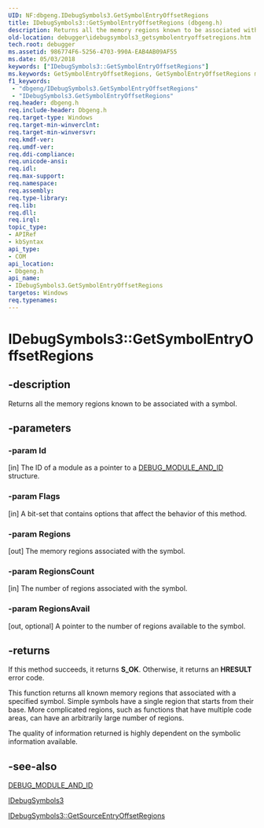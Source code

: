 ```yaml
---
UID: NF:dbgeng.IDebugSymbols3.GetSymbolEntryOffsetRegions
title: IDebugSymbols3::GetSymbolEntryOffsetRegions (dbgeng.h)
description: Returns all the memory regions known to be associated with a symbol.
old-location: debugger\idebugsymbols3_getsymbolentryoffsetregions.htm
tech.root: debugger
ms.assetid: 986774F6-5256-4703-990A-EAB4AB09AF55
ms.date: 05/03/2018
keywords: ["IDebugSymbols3::GetSymbolEntryOffsetRegions"]
ms.keywords: GetSymbolEntryOffsetRegions, GetSymbolEntryOffsetRegions method [Windows Debugging], GetSymbolEntryOffsetRegions method [Windows Debugging],IDebugSymbols3 interface, IDebugSymbols3 interface [Windows Debugging],GetSymbolEntryOffsetRegions method, IDebugSymbols3.GetSymbolEntryOffsetRegions, IDebugSymbols3::GetSymbolEntryOffsetRegions, dbgeng/IDebugSymbols3::GetSymbolEntryOffsetRegions, debugger.idebugsymbols3_getsymbolentryoffsetregions
f1_keywords:
 - "dbgeng/IDebugSymbols3.GetSymbolEntryOffsetRegions"
 - "IDebugSymbols3.GetSymbolEntryOffsetRegions"
req.header: dbgeng.h
req.include-header: Dbgeng.h
req.target-type: Windows
req.target-min-winverclnt: 
req.target-min-winversvr: 
req.kmdf-ver: 
req.umdf-ver: 
req.ddi-compliance: 
req.unicode-ansi: 
req.idl: 
req.max-support: 
req.namespace: 
req.assembly: 
req.type-library: 
req.lib: 
req.dll: 
req.irql: 
topic_type:
- APIRef
- kbSyntax
api_type:
- COM
api_location:
- Dbgeng.h
api_name:
- IDebugSymbols3.GetSymbolEntryOffsetRegions
targetos: Windows
req.typenames: 
---
```


# IDebugSymbols3::GetSymbolEntryOffsetRegions


## -description


Returns all the memory regions known to be associated
    with a symbol.  


## -parameters




### -param Id 
[in]
The ID of a module as a pointer to a <a href="https://docs.microsoft.com/windows-hardware/drivers/ddi/dbgeng/ns-dbgeng-_debug_module_and_id">DEBUG_MODULE_AND_ID</a> structure. 


### -param Flags 
[in]
A bit-set that contains options that affect the behavior of this method. 


### -param Regions 
[out]
The memory regions associated with the symbol. 


### -param RegionsCount 
[in]
The number of regions associated with the symbol.


### -param RegionsAvail 
[out, optional]
A pointer to the number of regions available to the symbol. 


## -returns



If this method succeeds, it returns <b xmlns:loc="http://microsoft.com/wdcml/l10n">S_OK</b>. Otherwise, it returns an <b xmlns:loc="http://microsoft.com/wdcml/l10n">HRESULT</b> error code.

This function returns all known memory regions that associated
    with a specified symbol.  Simple symbols have a single region that starts from their base. More complicated regions, such as functions that have multiple code areas, can have an arbitrarily
    large number of regions.

The quality of information returned is highly
    dependent on the symbolic information available.




## -see-also




<a href="https://docs.microsoft.com/windows-hardware/drivers/ddi/dbgeng/ns-dbgeng-_debug_module_and_id">DEBUG_MODULE_AND_ID</a>



<a href="https://docs.microsoft.com/windows-hardware/drivers/ddi/dbgeng/nn-dbgeng-idebugsymbols3">IDebugSymbols3</a>



<a href="https://docs.microsoft.com/windows-hardware/drivers/ddi/dbgeng/nf-dbgeng-idebugsymbols3-getsourceentryoffsetregions">IDebugSymbols3::GetSourceEntryOffsetRegions</a>
 

 

